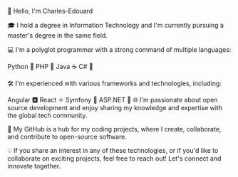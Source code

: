 👋 Hello, I'm Charles-Edouard

🎓 I hold a degree in Information Technology and I'm currently pursuing a master's degree in the same field.

💻 I'm a polyglot programmer with a strong command of multiple languages:

Python 🐍
PHP 🐘
Java ☕
C# 🎯

🛠️ I'm experienced with various frameworks and technologies, including:

Angular 🅰️
React ⚛️
Symfony 🚀
ASP.NET 🔵
🌐 I'm passionate about open source development and enjoy sharing my knowledge and expertise with the global tech community.

🚀 My GitHub is a hub for my coding projects, where I create, collaborate, and contribute to open-source software.

💡 If you share an interest in any of these technologies, or if you'd like to collaborate on exciting projects, feel free to reach out! Let's connect and innovate together.
